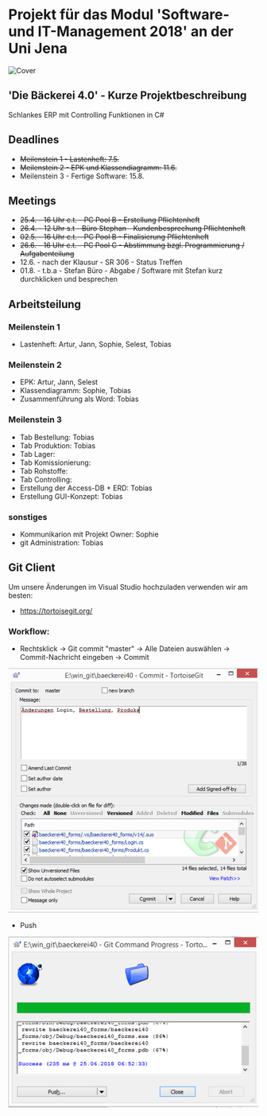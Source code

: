 ﻿# Projekt für das Modul 'Software- und IT-Management 2018' an der Uni Jena 

![Cover](https://github.com/baekerei40/baekerei40/blob/master/Lastenheft/cover.PNG)

## 'Die Bäckerei 4.0' - Kurze Projektbeschreibung
Schlankes ERP mit Controlling Funktionen in C#

## Deadlines
* ~~Meilenstein 1 - Lastenheft: 7.5.~~
* ~~Meilenstein 2 - EPK und Klassendiagramm: 11.6.~~
* Meilenstein 3 - Fertige Software: 15.8.

## Meetings
* ~~25.4. - 16 Uhr c.t. - PC Pool B - Erstellung Pflichtenheft~~
* ~~26.4. - 12 Uhr s.t - Büro Stephan - Kundenbesprechung Pflichtenheft~~
* ~~02.5. - 16 Uhr c.t. - PC Pool B - Finalisierung Pflichtenheft~~
* ~~26.6. - 16 Uhr c.t. - PC Pool C - Abstimmung bzgl. Programmierung / Aufgabenteilung~~
* 12.6. - nach der Klausur - SR 306 - Status Treffen
* 01.8. - t.b.a - Stefan Büro - Abgabe / Software mit Stefan kurz durchklicken und besprechen

## Arbeitsteilung

### Meilenstein 1
* Lastenheft: Artur, Jann, Sophie, Selest, Tobias

### Meilenstein 2
* EPK: Artur, Jann, Selest
* Klassendiagramm: Sophie, Tobias
* Zusammenführung als Word: Tobias

### Meilenstein 3
* Tab Bestellung: Tobias
* Tab Produktion: Tobias
* Tab Lager: 
* Tab Komissionierung:
* Tab Rohstoffe:
* Tab Controlling:
* Erstellung der Access-DB + ERD: Tobias
* Erstellung GUI-Konzept: Tobias

### sonstiges
* Kommunikarion mit Projekt Owner: Sophie
* git Administration: Tobias

## Git Client
Um unsere Änderungen im Visual Studio hochzuladen verwenden wir am besten:
* https://tortoisegit.org/

### Workflow:
* Rechtsklick -> Git commit "master" -> Alle Dateien auswählen -> Commit-Nachricht eingeben -> Commit  

![Git-Workflow-1](git-workflow-1.PNG)

* Push  

![Git-Workflow-2](git-workflow-2.PNG)
